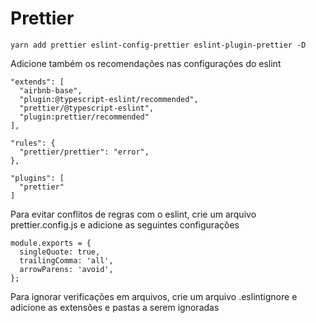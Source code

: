 # Prettier
```
yarn add prettier eslint-config-prettier eslint-plugin-prettier -D
```

Adicione também os recomendações nas configurações do eslint
```
"extends": [
  "airbnb-base",
  "plugin:@typescript-eslint/recommended",
  "prettier/@typescript-eslint",
  "plugin:prettier/recommended"
],

"rules": {
  "prettier/prettier": "error",
},

"plugins": [
  "prettier"
]
```

Para evitar conflitos de regras com o eslint, crie um arquivo prettier.config.js e adicione as seguintes configurações
```
module.exports = {
  singleQuote: true,
  trailingComma: 'all',
  arrowParens: 'avoid',
};
```

Para ignorar verificações em arquivos, crie um arquivo .eslintignore e adicione as extensões e pastas a serem ignoradas
